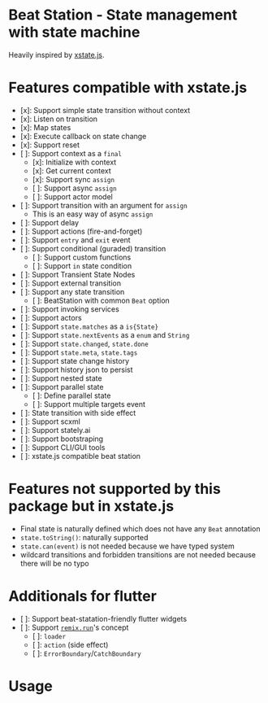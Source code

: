 # Beat Station - State management with state machine

Heavily inspired by [xstate.js](https://xstate.js.org). 

# Features compatible with xstate.js

- [x]: Support simple state transition without context
- [x]: Listen on transition
- [x]: Map states
- [x]: Execute callback on state change
- [x]: Support reset
- [ ]: Support context as a `final`
	- [x]: Initialize with context
	- [x]: Get current context
	- [x]: Support sync `assign`
	- [ ]: Support async `assign`
	- [ ]: Support actor model
- [ ]: Support transition with an argument for `assign`
	- This is an easy way of async `assign`
- [ ]: Support delay
- [ ]: Support actions (fire-and-forget)
- [ ]: Support `entry` and `exit` event
- [ ]: Support conditional (guraded) transition
	- [ ]: Support custom functions
	- [ ]: Support `in` state condition
- [ ]: Support Transient State Nodes
- [ ]: Support external transition
- [ ]: Support any state transition
	- [ ]: BeatStation with common `Beat` option
- [ ]: Support invoking services
- [ ]: Support actors
- [ ]: Support `state.matches` as a `is{State}`
- [ ]: Support `state.nextEvents` as a `enum` and `String`
- [ ]: Support `state.changed`, `state.done`
- [ ]: Support `state.meta`, `state.tags`
- [ ]: Support state change history
- [ ]: Support history json to persist 
- [ ]: Support nested state
- [ ]: Support parallel state
	- [ ]: Define parallel state
	- [ ]: Support multiple targets event
- [ ]: State transition with side effect
- [ ]: Support scxml
- [ ]: Support stately.ai
- [ ]: Support bootstraping
- [ ]: Support CLI/GUI tools
- [ ]: xstate.js compatible beat station

# Features not supported by this package but in xstate.js

- Final state is naturally defined which does not have any `Beat` annotation
- `state.toString()`: naturally supported
- `state.can(event)` is not needed because we have typed system
- wildcard transitions and forbidden transitions are not needed because there will be no typo


# Additionals for flutter

- [ ]: Support beat-statation-friendly flutter widgets
- [ ]: Support [`remix.run`](https://remix.run)'s concept
	- [ ]: `loader`
	- [ ]: `action` (side effect)
	- [ ]: `ErrorBoundary`/`CatchBoundary`

# Usage